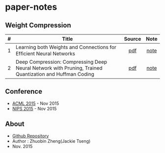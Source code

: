 # paper-notes

## Weight Compression 

| # | Title | Source | Note |
|---|-------|:-----:|:-----:|
| 1 |Learning both Weights and Connections for Efﬁcient Neural Networks|[pdf](http://arxiv.org/pdf/1506.02626v2.pdf)|[note](docs/1/README.md)|
| 2 |Deep Compression: Compressing Deep Neural Network with Pruning, Trained Quantization and Huffman Coding|[pdf](http://arxiv.org/pdf/1510.00149v2.pdf)|[note](docs/2/README.md)|

## Conference
* [ACML 2015](http://www.acml-conf.org/2015) - Nov 2015
* [NIPS 2015](https://nips.cc/Conferences/2015) - Nov 2015

## About

* [Github Repository](https://github.com/JackieTseng/paper-notes)
* Author : Zhuobin Zheng(Jackie Tseng)
* Nov. 2015
